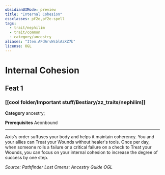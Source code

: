 ```yaml
---
obsidianUIMode: preview
title: "Internal Cohesion"
cssclasses: pf2e,pf2e-spell
tags:
  - trait/nephilim
  - trait/common
  - category/ancestry
aliases: "Item.AFdArvWsblAzXZ7b"
license: OGL
---
```

# Internal Cohesion
## Feat 1
### [[cool folder/Important stuff/Bestiary/zz_traits/nephilim]]

**Category** ancestry; 



**Prerequisites** Aeonbound
* * *
Axis's order suffuses your body and helps it maintain coherency. You and your allies can Treat your Wounds without healer's tools. Once per day, when someone rolls a failure or a critical failure on a check to Treat your Wounds, you can focus on your internal cohesion to increase the degree of success by one step.

*Source: Pathfinder Lost Omens: Ancestry Guide*
*OGL*